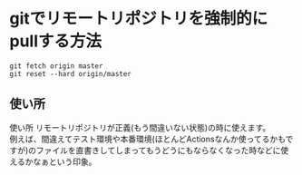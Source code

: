 # gitでリモートリポジトリを強制的にpullする方法

```shell
git fetch origin master
git reset --hard origin/master
```

## 使い所
使い所
リモートリポジトリが正義(もう間違いない状態)の時に使えます。  
例えば、間違えてテスト環境や本番環境(ほとんどActionsなんか使ってるかもですが)のファイルを直書きしてしまってもうどうにもならなくなった時などに使えるかなぁという印象。